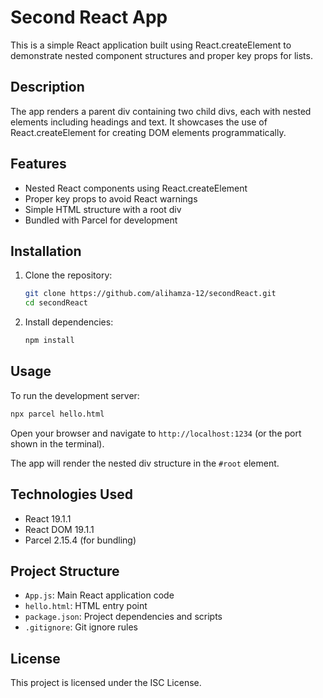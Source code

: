 # Second React App

This is a simple React application built using React.createElement to demonstrate nested component structures and proper key props for lists.

## Description

The app renders a parent div containing two child divs, each with nested elements including headings and text. It showcases the use of React.createElement for creating DOM elements programmatically.

## Features

- Nested React components using React.createElement
- Proper key props to avoid React warnings
- Simple HTML structure with a root div
- Bundled with Parcel for development

## Installation

1. Clone the repository:
   ```bash
   git clone https://github.com/alihamza-12/secondReact.git
   cd secondReact
   ```

2. Install dependencies:
   ```bash
   npm install
   ```

## Usage

To run the development server:
```bash
npx parcel hello.html
```

Open your browser and navigate to `http://localhost:1234` (or the port shown in the terminal).

The app will render the nested div structure in the `#root` element.

## Technologies Used

- React 19.1.1
- React DOM 19.1.1
- Parcel 2.15.4 (for bundling)

## Project Structure

- `App.js`: Main React application code
- `hello.html`: HTML entry point
- `package.json`: Project dependencies and scripts
- `.gitignore`: Git ignore rules

## License

This project is licensed under the ISC License.
